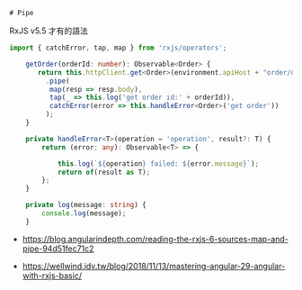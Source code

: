     # Pipe

RxJS v5.5 才有的語法

```typescript
import { catchError, tap, map } from 'rxjs/operators';

    getOrder(orderId: number): Observable<Order> {
       return this.httpClient.get<Order>(environment.apiHost + "order/detail/" + orderId, { observe: 'response' })
         .pipe(
          map(resp => resp.body),
          tap(_ => this.log('get order id:' + orderId)),
          catchError(error => this.handleError<Order>('get order'))
         );
    }

    private handleError<T>(operation = 'operation', result?: T) {
        return (error: any): Observable<T> => {

            this.log(`${operation} failed: ${error.message}`);
            return of(result as T);
        };
    }

    private log(message: string) {
        console.log(message);
    }
```

- https://blog.angularindepth.com/reading-the-rxjs-6-sources-map-and-pipe-94d51fec71c2

- https://wellwind.idv.tw/blog/2018/11/13/mastering-angular-29-angular-with-rxjs-basic/